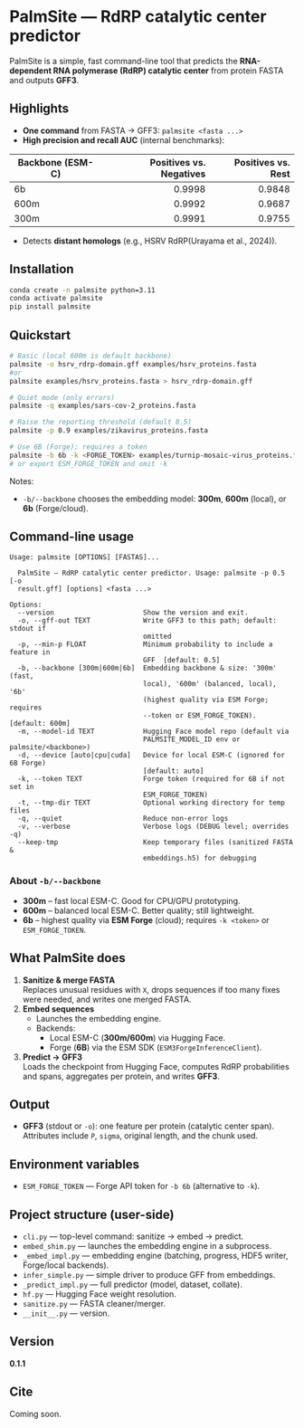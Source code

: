# PalmSite — RdRP catalytic center predictor

PalmSite is a simple, fast command-line tool that predicts the **RNA-dependent RNA polymerase (RdRP) catalytic center** from protein FASTA and outputs **GFF3**.

## Highlights

- **One command** from FASTA → GFF3: `palmsite <fasta ...>`
- **High precision and recall AUC** (internal benchmarks):

| Backbone (ESM-C) | Positives vs. Negatives | Positives vs. Rest |
|---|---:|---:|
| 6b   | 0.9998 | 0.9848 |
| 600m | 0.9992 | 0.9687 |
| 300m | 0.9991 | 0.9755 |

- Detects **distant homologs** (e.g., HSRV RdRP(Urayama et al., 2024)).

## Installation

```bash
conda create -n palmsite python=3.11
conda activate palmsite
pip install palmsite
```

## Quickstart

```bash
# Basic (local 600m is default backbone)
palmsite -o hsrv_rdrp-domain.gff examples/hsrv_proteins.fasta
#or
palmsite examples/hsrv_proteins.fasta > hsrv_rdrp-domain.gff

# Quiet mode (only errors)
palmsite -q examples/sars-cov-2_proteins.fasta

# Raise the reporting threshold (default 0.5)
palmsite -p 0.9 examples/zikavirus_proteins.fasta

# Use 6B (Forge); requires a token
palmsite -b 6b -k <FORGE_TOKEN> examples/turnip-mosaic-virus_proteins.fasta
# or export ESM_FORGE_TOKEN and omit -k
```

Notes:
- `-b/--backbone` chooses the embedding model: **300m**, **600m** (local), or **6b** (Forge/cloud).

## Command-line usage

```
Usage: palmsite [OPTIONS] [FASTAS]...

  PalmSite — RdRP catalytic center predictor. Usage: palmsite -p 0.5 [-o
  result.gff] [options] <fasta ...>

Options:
  --version                      Show the version and exit.
  -o, --gff-out TEXT             Write GFF3 to this path; default: stdout if
                                 omitted
  -p, --min-p FLOAT              Minimum probability to include a feature in
                                 GFF  [default: 0.5]
  -b, --backbone [300m|600m|6b]  Embedding backbone & size: '300m' (fast,
                                 local), '600m' (balanced, local), '6b'
                                 (highest quality via ESM Forge; requires
                                 --token or ESM_FORGE_TOKEN).  [default: 600m]
  -m, --model-id TEXT            Hugging Face model repo (default via
                                 PALMSITE_MODEL_ID env or palmsite/<backbone>)
  -d, --device [auto|cpu|cuda]   Device for local ESM-C (ignored for 6B Forge)
                                 [default: auto]
  -k, --token TEXT               Forge token (required for 6B if not set in
                                 ESM_FORGE_TOKEN)
  -t, --tmp-dir TEXT             Optional working directory for temp files
  -q, --quiet                    Reduce non-error logs
  -v, --verbose                  Verbose logs (DEBUG level; overrides -q)
  --keep-tmp                     Keep temporary files (sanitized FASTA &
                                 embeddings.h5) for debugging
```

### About `-b/--backbone`

- **300m** – fast local ESM-C. Good for CPU/GPU prototyping.
- **600m** – balanced local ESM-C. Better quality; still lightweight.
- **6b** – highest quality via **ESM Forge** (cloud); requires `-k <token>` or `ESM_FORGE_TOKEN`.

## What PalmSite does

1. **Sanitize & merge FASTA**  
   Replaces unusual residues with `X`, drops sequences if too many fixes were needed, and writes one merged FASTA.
2. **Embed sequences**  
   - Launches the embedding engine.
   - Backends:
     - Local ESM-C (**300m/600m**) via Hugging Face.
     - Forge (**6B**) via the ESM SDK (`ESM3ForgeInferenceClient`).
3. **Predict → GFF3**  
   Loads the checkpoint from Hugging Face, computes RdRP probabilities and spans, aggregates per protein, and writes **GFF3**.

## Output

- **GFF3** (stdout or `-o`): one feature per protein (catalytic center span). Attributes include `P`, `sigma`, original length, and the chunk used.

## Environment variables

- `ESM_FORGE_TOKEN` — Forge API token for `-b 6b` (alternative to `-k`).

## Project structure (user-side)

- `cli.py` — top-level command: sanitize → embed → predict.
- `embed_shim.py` — launches the embedding engine in a subprocess.
- `_embed_impl.py` — embedding engine (batching, progress, HDF5 writer, Forge/local backends).
- `infer_simple.py` — simple driver to produce GFF from embeddings.
- `_predict_impl.py` — full predictor (model, dataset, collate).
- `hf.py` — Hugging Face weight resolution.
- `sanitize.py` — FASTA cleaner/merger.
- `__init__.py` — version.

## Version

**0.1.1**

## Cite

Coming soon.
